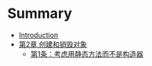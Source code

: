 # Summary

* [Introduction](README.md)
* [第2章 创建和销毁对象 ](chapter1.md)
  * [第1条：考虑用静态方法而不是构造器](chapter1/di-1-tiao-ff1a-kao-lv-yong-jing-tai-fang-fa-er-bu-shi-gou-zao-qi.md)

